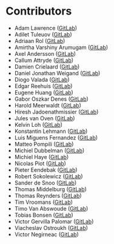 # Contributors

- Adam Lawrence ([GitLab](https://gitlab.com/adamorangeqs))
- Adilet Tuleuov ([GitLab](https://gitlab.com/adilnaut))
- Adriaan Rol ([GitLab](https://gitlab.com/AdriaanRol))
- Amirtha Varshiny Arumugam ([GitLab](https://gitlab.com/avarshiny))
- Axel Andersson ([GitLab](https://gitlab.com/axean))
- Callum Attryde ([GitLab](https://gitlab.com/CallumAttryde))
- Damien Crielaard ([GitLab](https://gitlab.com/dcrielaard))
- Daniel Jonathan Weigand ([GitLab](https://gitlab.com/djweigand))
- Diogo Valada ([GitLab](https://gitlab.com/Astlan))
- Edgar Reehuis ([GitLab](https://gitlab.com/ereehuis))
- Eugene Huang ([GitLab](https://gitlab.com/eugenhu))
- Gabor Oszkar Denes ([GitLab](https://gitlab.com/gdenes))
- Harold Meerwaldt ([GitLab](https://gitlab.com/haroldmeerwaldt))
- Hiresh Jadoenathmissier ([GitLab](https://gitlab.com/HireshJ1))
- Jules van Oven ([GitLab](https://gitlab.com/jvoven))
- Kelvin Loh ([GitLab](https://gitlab.com/kel85uk))
- Konstantin Lehmann ([GitLab](https://gitlab.com/konstantin-orangeqs))
- Luis Miguens Fernandez ([GitLab](https://gitlab.com/luis.miguens))
- Matteo Pompili ([GitLab](https://gitlab.com/matpompili))
- Michiel Dubbelman ([GitLab](https://gitlab.com/MichielDubbelman))
- Michiel Haye ([GitLab](https://gitlab.com/hayemj))
- Nicolas Piot ([GitLab](https://gitlab.com/npiot))
- Pieter Eendebak ([GitLab](https://gitlab.com/peendebak))
- Robert Sokolewicz ([GitLab](https://gitlab.com/rsokolewicz))
- Sander de Snoo ([GitLab](https://gitlab.com/sldesnoo-Delft))
- Thomas Middelburg ([GitLab](https://gitlab.com/ThomasMiddelburg))
- Thomas Reynders ([GitLab](https://gitlab.com/treynders))
- Tim Vroomans ([GitLab](https://gitlab.com/TimVroomans))
- Timo Van Abswoude ([GitLab](https://gitlab.com/Timo_van_Abswoude)) 
- Tobias Bonsen ([GitLab](https://gitlab.com/tobiasbonsen))
- Victor Gervilla Palomar ([GitLab](https://gitlab.com/v_palomar))
- Viacheslav Ostroukh ([GitLab](https://gitlab.com/slavoutich))
- Victor Negirneac ([GitLab](https://gitlab.com/caenrigen))
